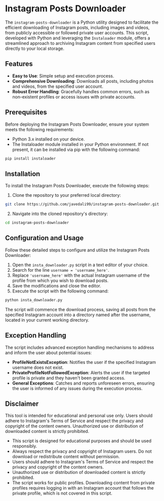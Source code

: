 # Instagram Posts Downloader

The `instagram-posts-downloader` is a Python utility designed to facilitate the efficient downloading of Instagram posts, including images and videos, from publicly accessible or followed private user accounts. This script, developed with Python and leveraging the `Instaloader` module, offers a streamlined approach to archiving Instagram content from specified users directly to your local storage.

## Features

- **Easy to Use**: Simple setup and execution process.
- **Comprehensive Downloading**: Downloads all posts, including photos and videos, from the specified user account.
- **Robust Error Handling**: Gracefully handles common errors, such as non-existent profiles or access issues with private accounts.

## Prerequisites

Before deploying the Instagram Posts Downloader, ensure your system meets the following requirements:

- Python 3.x installed on your device.
- The Instaloader module installed in your Python environment. If not present, it can be installed via pip with the following command:

```bash
pip install instaloader
```

## Installation

To install the Instagram Posts Downloader, execute the following steps:

1. Clone the repository to your preferred local directory:

```bash
git clone https://github.com/javedali99/instagram-posts-downloader.git
```

2. Navigate into the cloned repository's directory:

```bash
cd instagram-posts-downloader
```

## Configuration and Usage

Follow these detailed steps to configure and utilize the Instagram Posts Downloader:

1. Open the `insta_downloader.py` script in a text editor of your choice.
2. Search for the line `username = 'username_here'`.
3. Replace `'username_here'` with the actual Instagram username of the profile from which you wish to download posts.
4. Save the modifications and close the editor.
5. Execute the script with the following command:

```bash
python insta_downloader.py
```

The script will commence the download process, saving all posts from the specified Instagram account into a directory named after the username, located in your current working directory.

## Exception Handling

The script includes advanced exception handling mechanisms to address and inform the user about potential issues:

- **ProfileNotExistsException**: Notifies the user if the specified Instagram username does not exist.
- **PrivateProfileNotFollowedException**: Alerts the user if the targeted profile is private and they haven't been granted access.
- **General Exceptions**: Catches and reports unforeseen errors, ensuring the user is informed of any issues during the execution process.

## Disclaimer

This tool is intended for educational and personal use only. Users should adhere to Instagram's Terms of Service and respect the privacy and copyright of the content owners. Unauthorized use or distribution of downloaded content is strictly prohibited.

- This script is designed for educational purposes and should be used responsibly.
- Always respect the privacy and copyright of Instagram users. Do not download or redistribute content without permission.
- Users should adhere to Instagram's Terms of Service and respect the privacy and copyright of the content owners.
- Unauthorized use or distribution of downloaded content is strictly prohibited.
- The script works for public profiles. Downloading content from private profiles requires logging in with an Instagram account that follows the private profile, which is not covered in this script.
